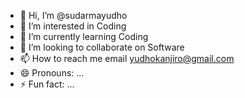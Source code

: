 - 👋 Hi, I’m @sudarmayudho
- 👀 I’m interested in Coding
- 🌱 I’m currently learning Coding
- 💞️ I’m looking to collaborate on Software
- 📫 How to reach me email yudhokanjiro@gmail.com
- 😄 Pronouns: ...
- ⚡ Fun fact: ...

<!---
sudarmayudho/sudarmayudho is a ✨ special ✨ repository because its `README.md` (this file) appears on your GitHub profile.
You can click the Preview link to take a look at your changes.
--->
